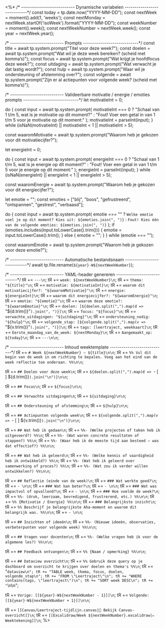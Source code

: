 <%*
/* ---------------------------
   Dynamische variabelen
----------------------------*/
const today = tp.date.now("YYYY-MM-DD");
const nextWeek = moment().add(1, 'weeks');
const nextMonday = nextWeek.startOf('isoWeek').format("YYYY-MM-DD");
const weekNumber = moment().week();
const nextWeekNumber = nextWeek.week();
const year = nextWeek.year();

/* ---------------------------
   Prompts
----------------------------*/
const title = await tp.system.prompt("Titel voor deze week?");
const doelen = await tp.system.prompt("Wat wil je deze week bereiken? (scheid met komma’s)");
const focus = await tp.system.prompt("Wat krijgt je hoofdfocus deze week?");
const uitdaging = await tp.system.prompt("Wat verwacht je dat lastig wordt?");
const hulp = await tp.system.prompt("Waar wil je ondersteuning of afstemming over?");
const volgende = await tp.system.prompt("Zijn er al actiepunten voor volgende week? (scheid met komma’s)");

/* ---------------------------
   Valideerbare motivatie / energie / emoties prompts
----------------------------*/
let motivatieInt = 0;

do {
    const input = await tp.system.prompt(
        motivatieInt === 0 
        ? "Schaal van 1 t/m 5, wat is je motivatie op dit moment?" 
        : "Fout! Voer een getal in van 1 t/m 5 voor je motivatie op dit moment:"
    );
    motivatieInt = parseInt(input);
} while (isNaN(motivatieInt) || motivatieInt < 1 || motivatieInt > 5);

const waaromMotivatie = await tp.system.prompt("Waarom heb je gekozen voor dit motivatiecijfer?");

let energieInt = 0;

do {
    const input = await tp.system.prompt(
        energieInt === 0 
        ? "Schaal van 1 t/m 5, wat is je energie op dit moment?" 
        : "Fout! Voer een getal in van 1 t/m 5 voor je energie op dit moment:"
    );
    energieInt = parseInt(input);
} while (isNaN(energieInt) || energieInt < 1 || energieInt > 5);

const waaromEnergie = await tp.system.prompt("Waarom heb je gekozen voor dit energiecijfer?");

let emotie = "";
const emoties = ["blij", "boos", "gefrustreerd", "ontspannen", "gestrest", "verbaasd"];

do {
    const input = await tp.system.prompt(
        emotie === "" 
        ? `Welke emotie voel je op dit moment? Kies uit: ${emoties.join(", ")}`
        : `Fout! Kies één van de volgende emoties: ${emoties.join(", ")}`
    );
    if (emoties.includes(input.toLowerCase().trim())) {
        emotie = input.toLowerCase().trim();
    } else {
        emotie = "";
    }
} while (emotie === "");

const waaromEmotie = await tp.system.prompt("Waarom heb je gekozen voor deze emotie?");

/* ---------------------------
   Automatische bestandsnaam
----------------------------*/
await tp.file.rename(`${year}-W${nextWeekNumber}`);

/* ---------------------------
   YAML-header genereren
----------------------------*/
tR += `---\n`;
tR += `week: ${nextWeekNumber}\n`;
tR += `thema: "${title}"\n`;
tR += `motivatie: ${motivatieInt}\n`;
tR += `waarom dit motivatiecijfer?: "${waaromMotivatie}"\n`;
tR += `energie: ${energieInt}\n`;
tR += `waarom dit energiecijfer?: "${waaromEnergie}"\n`;
tR += `emotie: "${emotie}"\n`;
tR += `waarom deze emotie?: "${waaromEmotie}"\n`;
tR += `doelen: [${doelen.split(",").map(d => `"${d.trim()}"`).join(", ")}]\n`;
tR += `focus: "${focus}"\n`;
tR += `verwachte_uitdagingen: "${uitdaging}"\n`;
tR += `ondersteuning_nodig: "${hulp}"\n`;
tR += `volgende_stap: [${volgende.split(",").map(v => `"${v.trim()}"`).join(", ")}]\n`;
tR += `tags: [leertraject, weekkaart]\n`;
tR += `Eerste_maandag_van_de_week: ${nextMonday}\n`;
tR += `Aangemaakt_op: ${today}\n`;
tR += `---\n\n`;

/* ---------------------------
   Inhoud weektemplate
----------------------------*/
tR += `# Week ${nextWeekNumber} – ${title}\n\n`;
tR += `%% Vul dit begin van de week in om richting te bepalen.
   Voeg aan het eind van de week reflectie toe onderaan. %%\n\n`;

tR += `## Doelen voor deze week\n`;
tR += `${doelen.split(",").map(d => `- [ ] ${d.trim()}`).join("\n")}\n\n`;

tR += `## Focus\n`;
tR += `${focus}\n\n`;

tR += `## Verwachte uitdagingen\n`;
tR += `${uitdaging}\n\n`;

tR += `## Ondersteuning of afstemming\n`;
tR += `${hulp}\n\n`;

tR += `## Actiepunten volgende week\n`;
tR += `${volgende.split(",").map(v => `- [ ] ${v.trim()}`).join("\n")}\n\n`;

tR += `## Wat heb ik gedaan\n`;
tR += `%%- (Welke projecten of taken heb ik uitgevoerd?) %%\n`;
tR += `%%- (Wat waren concrete resultaten of stappen?) %%\n`;
tR += `%%- (Waar heb ik de meeste tijd aan besteed — was dat effectief?) %%\n\n`;

tR += `## Wat heb ik geleerd\n`;
tR += `%%- (Welke kennis of vaardigheid heb ik ontwikkeld?) %%\n`;
tR += `%%- (Wat heb ik geleerd over samenwerking of proces?) %%\n`;
tR += `%%- (Wat zou ik verder willen ontwikkelen?) %%\n\n`;

tR += `## Reflectie (einde van de week)\n`;
tR += `### Wat werkte goed?\n`;
tR += `- \n\n`;
tR += `### Wat kan beter?\n`;
tR += `- \n\n`;
tR += `### Wat was impactvol of opvallend?\n`;
tR += `- \n\n`;
tR += `### Hoe voelde de week?\n`;
tR += `%%- (druk, leerzaam, bevredigend, frustrerend, etc.) %%\n\n`;
tR += `%% {Motivatie / Energie} %%\n\n`;
tR += `### Belangrijkste inzicht\n`;
tR += `%% Beschrijf je belangrijkste Aha-moment en waarom dit belangrijk was. %%\n\n`;
tR += `- \n\n`;

tR += `## Inzichten of ideeën\n`;
tR += `%%- (Nieuwe ideeën, observaties, verbeterpunten voor volgende week) %%\n\n`;

tR += `## Vragen voor docenten\n`;
tR += `%%- (Welke vragen heb ik voor de algemene les?) %%\n\n`;

tR += `## Feedback ontvangen\n`;
tR += `%% {Naam / opmerking} %%\n\n`;

tR += `## Dataview overzicht\n`;
tR += `%% Gebruik deze query op je dashboard om overzicht te krijgen over doelen en thema's %%\n`;
tR += "```dataview\n";
tR += "TABLE week, thema, focus, doelen, volgende_stap\n";
tR += "FROM \"Leertraject\"\n";
tR += "WHERE contains(tags, \"leertraject\")\n";
tR += "SORT week DESC\n";
tR += "```\n\n";

tR += `Vorige: [[${year}-W${nextWeekNumber - 1}]]\n`;
tR += `Volgende: [[${year}-W${nextWeekNumber + 1}]]\n\n`;

tR += `[[Canvas/Leertraject-tijdlijn.canvas|📌 Bekijk Canvas-overzicht]]\n`;
tR += `[[Excalidraw/Week ${nextWeekNumber}.excalidraw|✏️ Weektekening]]\n`;
%>